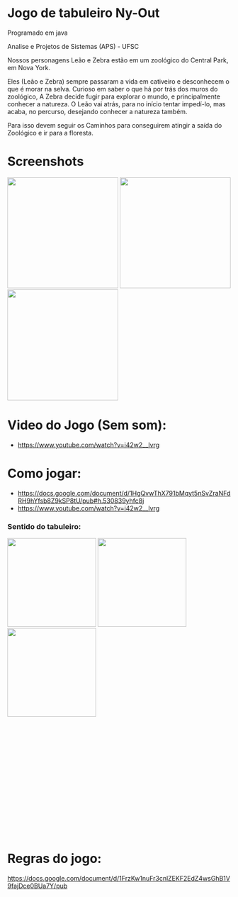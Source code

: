 # Jogo de tabuleiro Ny-Out
Programado em java

Analise e Projetos de Sistemas (APS) - UFSC

Nossos personagens Leão e Zebra estão em um zoológico do Central Park, em Nova York.

Eles (Leão e Zebra) sempre passaram a vida em cativeiro e desconhecem o que é morar na selva. Curioso em saber o que há por trás dos muros do zoológico, A Zebra decide fugir para explorar o mundo, e principalmente conhecer a natureza. O Leão vai atrás, para no início tentar impedí-lo, mas acaba, no percurso, desejando conhecer a natureza também.

Para isso devem seguir os  Caminhos para conseguirem atingir a saída do Zoológico e ir para a floresta.

# Screenshots
<img src="https://lh3.googleusercontent.com/oEEbqmYqbdhHGc5JcPB4X3ULR4H1lso6l8lD2TG_WJPkSjwMiZ46HkO-y5wsFQsi8NQQOIiHcNnN22bNWrrzEI6wTmH3Pv9LTFBEey6_NoI-2XvqkivRITd1t_GITNLCnHsxtSQ" height="250">  <img src="https://lh6.googleusercontent.com/bKNmheoJ-gGqMj-KJhsCwxQnk6HmFR5QuipV8Op59Mue3XpSpMILdGGRxjFQ-hLGAFI9wKPvUwYXK7eVO_fumff5n6oSvI_Fjunqt7NXQePA_wQnA_kcwRSsr0MG0P5m9aGetX8" height="250">  <img src="https://lh6.googleusercontent.com/zOxG8kBaIffZZazBkzzjlvwBYTzGXLn12CtlPATlMeb9cnUeMJeT2_kOj0EKVspeqVDDMDbNaTYB6gx3MzOUuW7gEHQuqAI_VCw4j7N-XbnNK-wUJrApHySE-17yKOT2O1tBc0Y" height="250"> 

# Video do Jogo (Sem som):
- https://www.youtube.com/watch?v=i42w2__lvrg

# Como jogar:
- https://docs.google.com/document/d/1HgQvwThX791bMqyt5nSvZraNFdRH9hYfsb8Z9kSP8tU/pub#h.530839yhfc8j
- https://www.youtube.com/watch?v=i42w2__lvrg
### Sentido do tabuleiro:
<img src="https://lh3.googleusercontent.com/GNngQXr-D297-SWKmk0oComjCXjEpjsy1trpDjhNb8iaLN31t0jjoDs6oVxvzWzSlcpL-4LjwvmQnG2sh1HMyajys4L8azDIDe20nYvuuJz1CdV3u9xsbEYL2TlxkXsRsEASwOs" height="200"> <img src="https://lh3.googleusercontent.com/ZWa6QDBDCO-Buz9INsEpdT89pKCXFNBLKfTuxyhhNwYCyFNNXVY68bFETE1TUwIW4DIqyiNpCbXXSWQw1gdupvcEzjsHTOPnTX-cyYzgpPc33bUMkuKHcpxAzsA3EAb4cCdFKrU" height="200"> <img src="https://lh3.googleusercontent.com/RvoLpNBZqAdAwCsLPpJ2wO9GmAgNPd1lyAA8bEdR3nOs9Gyit4NBhuv6lKNMeo1hvf1QbuLdks42rIcTQ26sf3asFN-Wf7YA68rFDdMlwZ8wx4S0GQ3n7mnnVw9ZwfqVRXGTCn4" height="200">

<img src=" " height="250">

# Regras do jogo:
https://docs.google.com/document/d/1FrzKw1nuFr3cnlZEKF2EdZ4wsGhB1V9fajDce0BUa7Y/pub

